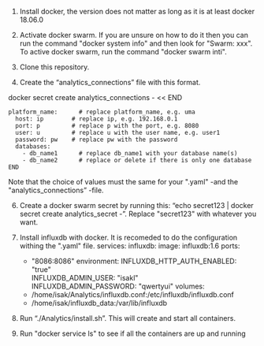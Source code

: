 
1. Install docker, the version does not matter as long as it is at least docker 18.06.0

2. Activate docker swarm. If you are unsure on how to do it then you can run the command "docker system info" and then look for "Swarm: xxx". To active docker swarm, run the command "docker swarm inti". 

4. Clone this repository.

5. Create the “analytics_connections” file with this format. 

docker secret create analytics_connections - << END
```
platform_name:      # replace platform_name, e.g. uma
  host: ip        # replace ip, e.g. 192.168.0.1
  port: p         # replace p with the port, e.g. 8080
  user: u         # replace u with the user name, e.g. user1
  password: pw    # replace pw with the password
  databases:
    - db_name1      # replace db_name1 with your database name(s)
    - db_name2      # replace or delete if there is only one database
END
```

Note that the choice of values must the same for your ".yaml" -and the "analytics_connections” -file. 

6. Create a docker swarm secret by running this: 
“echo secret123 | docker secret create analytics_secret -”. Replace "secret123" with whatever you want.  


7. Install influxdb with docker. It is recomeded to do the configuration withing the ".yaml" file. 
services:
  influxdb:
    image: influxdb:1.6
    ports:
      - "8086:8086"
    environment: 
      INFLUXDB_HTTP_AUTH_ENABLED: "true"   
      INFLUXDB_ADMIN_USER: "isakl"   
      INFLUXDB_ADMIN_PASSWORD: "qwertyui"
    volumes:
      - /home/isak/Analytics/influxdb.conf:/etc/influxdb/influxdb.conf
      - /home/isak/influxdb_data:/var/lib/influxdb

8. Run “./Analytics/install.sh”. This will create and start all containers.

9. Run "docker service ls" to see if all the containers are up and running



